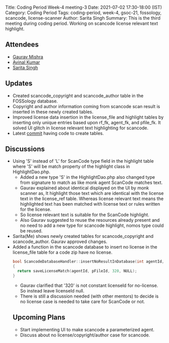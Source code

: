 Title: Coding Period Week-4 meeting-3
Date: 2021-07-02 17:30-18:00 (IST)
Category: Coding Period
Tags: coding-period, week-4, gsoc-21, fossology, scancode, license-scanner
Author: Sarita Singh
Summary: This is the third meeting during coding period. Working on scancode license relevant text highlight.

<h2> Attendees </h2>
<ul> 
<li> <a href="https://github.com/GMishx"> Gaurav Mishra </a>
<li> <a href="https://github.com/avinal"> Avinal Kumar </a>
<li> <a href="https://github.com/itssingh"> Sarita Singh </a>
</li>
</ul>

<h2> Updates </h2>
<ul>
<li> Created scancode_copyright and scancode_author table in the FOSSology database.
<li> Copyright and author information coming from scancode scan result is inserted in these newly created tables.
<li> Improved license data insertion in the license_file and highlight tables by inserting only unique entries based upon rf_fk, agent_fk, and pfile_fk. It solved UI glitch in license relevant text highlighting for scancode.
<li> Latest <a href= https://github.com/itssingh/fossology/commit/c823ecf7a5d59fbfe243281c41598ea161e04435> commit</a> having code to create tables.

</ul>
<h2> Discussions </h2>
<ul>
<li> Using 'S' instead of 'L' for ScanCode type field in the highlight table where 'S' will be match property of the highlight class in HighlightDao.php.
<ul> <li> Added a new type 'S' in the HighlightDao.php also changed type from signature to match as like monk agent ScanCode matches text.
<li> Gaurav explained about identical displayed on the UI by monk scanner as, It highlight those text which are identical with the license text in the license_ref table. Whereas license relevant text means the highlighted text has been matched with license text or rules written for the license. 
<li> So license relevant text is suitable for the ScanCode highlight.
<li> Also Gaurav suggested to reuse the resources already present and no need to add a new type for scancode highlight, nomos type could be reused.
</ul>
<li> Sarita(Me) shows newly created tables for scancode_copyright and scancode_author. Gaurav approved changes.
<li> Added a function in the scancode database to insert no license in the license_file table for a code zip have no license.

```cpp
bool ScancodeDatabaseHandler::insertNoResultInDatabase(int agentId, long pFileId )
{
  return saveLicenseMatch(agentId, pFileId, 320, NULL);
}
```
<ul>
<li> Gaurav clarified that '320' is not constant licenseId for no-license. So instead leave licenseId null. 
<li> There is still a discussion needed (with other mentors) to decide is no license case is needed to take care for ScanCode or not.
</ul>
<h2> Upcoming Plans </h2> 
<ul> 
<li> Start implementing UI to make scancode a parameterized agent.
<li> Discuss about no license/copyright/author case for scancode.
</ul>